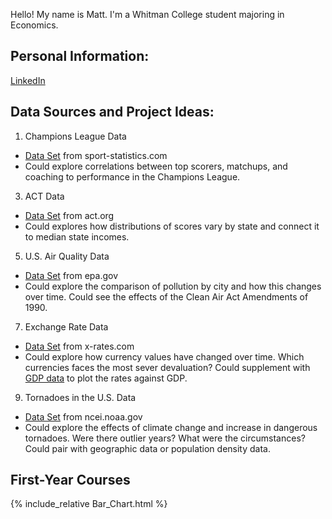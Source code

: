 Hello! My name is Matt. I'm a Whitman College student majoring in Economics.  
## Personal Information:  
[LinkedIn](www.linkedin.com/in/matt-mascavage-774a9a266)  
## Data Sources and Project Ideas:  
1. Champions League Data  
  * [Data Set](https://sports-statistics.com/sports-data/sports-data-sets-for-data-modeling-visualization-predictions-machine-learning/) from sport-statistics.com  
  * Could explore correlations between top scorers, matchups, and coaching to performance in the Champions League.  
3. ACT Data  
  * [Data Set](https://public.tableau.com/app/profile/act2044/viz/Superscore/Overview) from act.org  
  * Could explores how distributions of scores vary by state and connect it to median state incomes.  
5. U.S. Air Quality Data  
  * [Data Set](https://www.epa.gov/outdoor-air-quality-data) from epa.gov  
  * Could explore the comparison of pollution by city and how this changes over time. Could see the effects of the Clean Air Act Amendments of 1990.  
7. Exchange Rate Data
  * [Data Set](https://www.x-rates.com/graph/?from=USD&to=EUR&amount=1) from x-rates.com  
  * Could explore how currency values have changed over time. Which currencies faces the most sever devaluation? Could supplement with [GDP data](https://wits.worldbank.org/CountryProfile/en/country/by-country/startyear/ltst/endyear/ltst/indicator/NY-GDP-MKTP-CD) to plot the rates against GDP.  
9. Tornadoes in the U.S. Data  
  * [Data Set](https://www.ncei.noaa.gov/access/monitoring/tornadoes/1/10?fatalities=false) from ncei.noaa.gov  
  * Could explore the effects of climate change and increase in dangerous tornadoes. Were there outlier years? What were the circumstances? Could pair with geographic data or population density data.  
## First-Year Courses  
{% include_relative Bar_Chart.html %}
